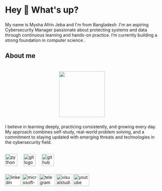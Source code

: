 <h1 align="left">Hey 👋 What's up?</h1>

###

<p align="left">My name is Mysha Afrin Jeba and I'm  from Bangladesh .I'm an aspiring Cybersecurity Manager passionate about protecting systems and data through continuous learning and hands-on practice. I’m currently building a strong foundation in computer science .</p>

###

<h2 align="left">About me</h2>

###

<br clear="both">

<div align="center">
  <img height="150" src="https://media.tenor.com/oshPqu2e-psAAAAM/notkuromiunu-center-div.gif"  />
</div>

###

<p align="left">I believe in learning deeply, practicing consistently, and growing every day. My approach combines self-study, real-world problem solving, and a commitment to staying updated with emerging threats and technologies in the cybersecurity field.</p>

###

<h2 align="left"></h2>

###

<div align="left">
  <img src="https://cdn.jsdelivr.net/gh/devicons/devicon/icons/python/python-original.svg" height="40" alt="python logo"  />
  <img width="12" />
  <img src="https://cdn.jsdelivr.net/gh/devicons/devicon/icons/git/git-original.svg" height="40" alt="git logo"  />
  <img width="12" />
  <img src="https://cdn.jsdelivr.net/gh/devicons/devicon/icons/github/github-original.svg" height="40" alt="github logo"  />
</div>

###

<div align="left">
  <img src="https://raw.githubusercontent.com/maurodesouza/profile-readme-generator/master/src/assets/icons/social/linkedin/default.svg" width="52" height="40" alt="linkedin logo"  />
  <img src="https://raw.githubusercontent.com/maurodesouza/profile-readme-generator/master/src/assets/icons/social/microsoft-outlook/default.svg" width="52" height="40" alt="microsoft-outlook logo"  />
  <img src="https://raw.githubusercontent.com/maurodesouza/profile-readme-generator/master/src/assets/icons/social/telegram/default.svg" width="52" height="40" alt="telegram logo"  />
  <img src="https://raw.githubusercontent.com/maurodesouza/profile-readme-generator/master/src/assets/icons/social/visualstudio/default.svg" width="52" height="40" alt="visualstudio logo"  />
  <img src="https://raw.githubusercontent.com/maurodesouza/profile-readme-generator/master/src/assets/icons/social/youtube/default.svg" width="52" height="40" alt="youtube logo"  />
</div>


